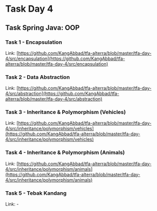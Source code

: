 # Task Day 4

## Task Spring Java: OOP

### Task 1 - Encapsulation

Link: [https://github.com/KangAbbad/tfa-alterra/blob/master/tfa-day-4/src/encapsulation](https://github.com/KangAbbad/tfa-alterra/blob/master/tfa-day-4/src/encapsulation)

### Task 2 - Data Abstraction

Link: [https://github.com/KangAbbad/tfa-alterra/blob/master/tfa-day-4/src/abstraction](https://github.com/KangAbbad/tfa-alterra/blob/master/tfa-day-4/src/abstraction)

### Task 3 - Inheritance & Polymorphism (Vehicles)

Link: [https://github.com/KangAbbad/tfa-alterra/blob/master/tfa-day-4/src/inheritance/polymorphism/vehicles](https://github.com/KangAbbad/tfa-alterra/blob/master/tfa-day-4/src/inheritance/polymorphism/vehicles)

### Task 4 - Inheritance & Polymorphism (Animals)

Link: [https://github.com/KangAbbad/tfa-alterra/blob/master/tfa-day-4/src/inheritance/polymorphism/animals](https://github.com/KangAbbad/tfa-alterra/blob/master/tfa-day-4/src/inheritance/polymorphism/animals)

### Task 5 - Tebak Kandang

Link: -